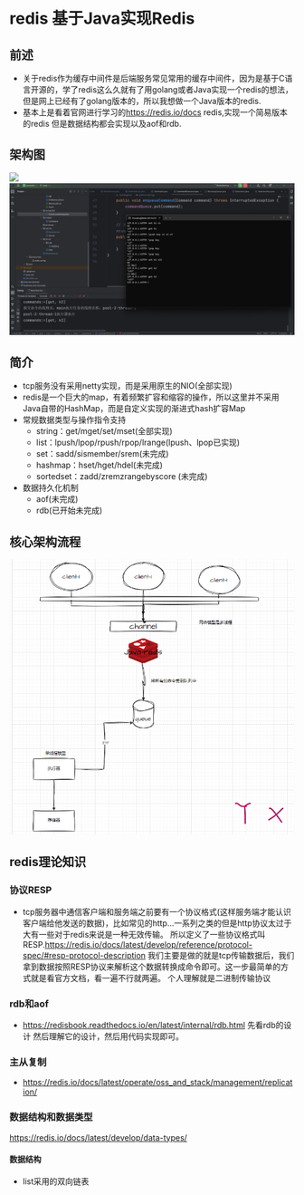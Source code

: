 # redis  基于Java实现Redis
## 前述
+ 关于redis作为缓存中间件是后端服务常见常用的缓存中间件，因为是基于C语言开源的，学了redis这么久就有了用golang或者Java实现一个redis的想法，但是网上已经有了golang版本的，所以我想做一个Java版本的redis.
+ 基本上是看着官网进行学习的<a>https://redis.io/docs redis,实现一个简易版本的redis 但是数据结构都会实现以及aof和rdb.

## 架构图
<img src="image/架构redis.png">
<img src="image/效果图.png">

## 简介
+ tcp服务没有采用netty实现，而是采用原生的NIO(全部实现)
+ redis是一个巨大的map，有着频繁扩容和缩容的操作，所以这里并不采用Java自带的HashMap，而是自定义实现的渐进式hash扩容Map
+ 常规数据类型与操作指令支持
  * string：get/mget/set/mset(全部实现)
  * list：lpush/lpop/rpush/rpop/lrange(lpush、lpop已实现)
  * set：sadd/sismember/srem(未完成)
  * hashmap：hset/hget/hdel(未完成)
  * sortedset：zadd/zremzrangebyscore (未完成)
+ 数据持久化机制
  * aof(未完成)
  * rdb(已开始未完成)
 
## 核心架构流程
<img src="image/redis设计流程图.png">

## redis理论知识
### 协议RESP
+ tcp服务器中通信客户端和服务端之前要有一个协议格式(这样服务端才能认识客户端给他发送的数据)，比如常见的http...一系列之类的但是http协议太过于大有一些对于redis来说是一种无效传输。
所以定义了一些协议格式叫RESP.https://redis.io/docs/latest/develop/reference/protocol-spec/#resp-protocol-description
我们主要是做的就是tcp传输数据后，我们拿到数据按照RESP协议来解析这个数据转换成命令即可。这一步最简单的方式就是看官方文档，看一遍不行就两遍。
个人理解就是二进制传输协议
### rdb和aof
+ <a>https://redisbook.readthedocs.io/en/latest/internal/rdb.html</a> 先看rdb的设计 然后理解它的设计，然后用代码实现即可。
### 主从复制
+ <a>https://redis.io/docs/latest/operate/oss_and_stack/management/replication/</a>
### 数据结构和数据类型
<a>https://redis.io/docs/latest/develop/data-types/</a>
#### 数据结构
+ list采用的双向链表

